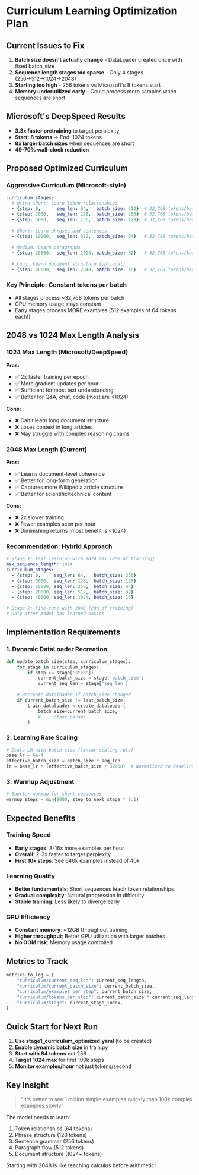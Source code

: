 # Curriculum Learning Optimization Plan

## Current Issues to Fix

1. **Batch size doesn't actually change** - DataLoader created once with fixed batch_size
2. **Sequence length stages too sparse** - Only 4 stages (256→512→1024→2048)
3. **Starting too high** - 256 tokens vs Microsoft's 8 tokens start
4. **Memory underutilized early** - Could process more samples when sequences are short

## Microsoft's DeepSpeed Results

- **3.3x faster pretraining** to target perplexity
- **Start: 8 tokens** → End: 1024 tokens
- **8x larger batch sizes** when sequences are short
- **49-70% wall-clock reduction**

## Proposed Optimized Curriculum

### Aggressive Curriculum (Microsoft-style)
```yaml
curriculum_stages:
  # Ultra-short: Learn token relationships
  - {step: 0,      seq_len: 64,   batch_size: 512}  # 32,768 tokens/batch
  - {step: 2000,   seq_len: 128,  batch_size: 256}  # 32,768 tokens/batch
  - {step: 5000,   seq_len: 256,  batch_size: 128}  # 32,768 tokens/batch
  
  # Short: Learn phrases and sentences  
  - {step: 10000,  seq_len: 512,  batch_size: 64}   # 32,768 tokens/batch
  
  # Medium: Learn paragraphs
  - {step: 20000,  seq_len: 1024, batch_size: 32}   # 32,768 tokens/batch
  
  # Long: Learn document structure (optional)
  - {step: 40000,  seq_len: 2048, batch_size: 16}   # 32,768 tokens/batch
```

### Key Principle: **Constant tokens per batch**
- All stages process ~32,768 tokens per batch
- GPU memory usage stays constant
- Early stages process MORE examples (512 examples of 64 tokens each!)

## 2048 vs 1024 Max Length Analysis

### 1024 Max Length (Microsoft/DeepSpeed)
**Pros:**
- ✅ 2x faster training per epoch
- ✅ More gradient updates per hour
- ✅ Sufficient for most text understanding
- ✅ Better for Q&A, chat, code (most are <1024)

**Cons:**
- ❌ Can't learn long document structure
- ❌ Loses context in long articles
- ❌ May struggle with complex reasoning chains

### 2048 Max Length (Current)
**Pros:**
- ✅ Learns document-level coherence
- ✅ Better for long-form generation
- ✅ Captures more Wikipedia article structure
- ✅ Better for scientific/technical content

**Cons:**
- ❌ 2x slower training
- ❌ Fewer examples seen per hour
- ❌ Diminishing returns (most benefit is <1024)

### Recommendation: **Hybrid Approach**
```yaml
# Stage 1: Fast learning with 1024 max (80% of training)
max_sequence_length: 1024
curriculum_stages:
  - {step: 0,     seq_len: 64,   batch_size: 256}
  - {step: 5000,  seq_len: 128,  batch_size: 128}
  - {step: 10000, seq_len: 256,  batch_size: 64}
  - {step: 20000, seq_len: 512,  batch_size: 32}
  - {step: 40000, seq_len: 1024, batch_size: 16}

# Stage 2: Fine-tune with 2048 (20% of training)
# Only after model has learned basics
```

## Implementation Requirements

### 1. Dynamic DataLoader Recreation
```python
def update_batch_size(step, curriculum_stages):
    for stage in curriculum_stages:
        if step >= stage['step']:
            current_batch_size = stage['batch_size']
            current_seq_len = stage['seq_len']
    
    # Recreate dataloader if batch_size changed
    if current_batch_size != last_batch_size:
        train_dataloader = create_dataloader(
            batch_size=current_batch_size,
            # ... other params
        )
```

### 2. Learning Rate Scaling
```python
# Scale LR with batch size (linear scaling rule)
base_lr = 6e-4
effective_batch_size = batch_size * seq_len
lr = base_lr * (effective_batch_size / 32768)  # Normalized to baseline
```

### 3. Warmup Adjustment
```python
# Shorter warmup for short sequences
warmup_steps = min(2000, step_to_next_stage * 0.1)
```

## Expected Benefits

### Training Speed
- **Early stages**: 8-16x more examples per hour
- **Overall**: 2-3x faster to target perplexity
- **First 10k steps**: See 640k examples instead of 40k

### Learning Quality
- **Better fundamentals**: Short sequences teach token relationships
- **Gradual complexity**: Natural progression in difficulty
- **Stable training**: Less likely to diverge early

### GPU Efficiency
- **Constant memory**: ~12GB throughout training
- **Higher throughput**: Better GPU utilization with larger batches
- **No OOM risk**: Memory usage controlled

## Metrics to Track

```python
metrics_to_log = {
    "curriculum/current_seq_len": current_seq_length,
    "curriculum/current_batch_size": current_batch_size,
    "curriculum/examples_per_step": current_batch_size,
    "curriculum/tokens_per_step": current_batch_size * current_seq_length,
    "curriculum/stage": current_stage_index,
}
```

## Quick Start for Next Run

1. **Use stage1_curriculum_optimized.yaml** (to be created)
2. **Enable dynamic batch size** in train.py
3. **Start with 64 tokens** not 256
4. **Target 1024 max** for first 100k steps
5. **Monitor examples/hour** not just tokens/second

## Key Insight

> "It's better to see 1 million simple examples quickly than 100k complex examples slowly"

The model needs to learn:
1. Token relationships (64 tokens)
2. Phrase structure (128 tokens)  
3. Sentence grammar (256 tokens)
4. Paragraph flow (512 tokens)
5. Document structure (1024+ tokens)

Starting with 2048 is like teaching calculus before arithmetic!